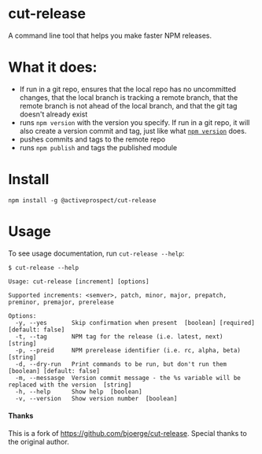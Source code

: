 # cut-release

A command line tool that helps you make faster NPM releases.

# What it does:

  * If run in a git repo, ensures that the local repo has no uncommitted changes, that the local branch is tracking
    a remote branch, that the remote branch is not ahead of the local branch, and that the git tag doesn't already
    exist
  * runs `npm version` with the version you specify. If run in a git repo, it will also create a version commit and tag,
    just like what [`npm version`](https://docs.npmjs.com/cli/version) does.
  * pushes commits and tags to the remote repo
  * runs `npm publish` and tags the published module

# Install

    npm install -g @activeprospect/cut-release

# Usage 

To see usage documentation, run `cut-release --help`:

```
$ cut-release --help

Usage: cut-release [increment] [options]

Supported increments: <semver>, patch, minor, major, prepatch, preminor, premajor, prerelease

Options:
  -y, --yes       Skip confirmation when present  [boolean] [required] [default: false]
  -t, --tag       NPM tag for the release (i.e. latest, next)  [string]
  -p, --preid     NPM prerelease identifier (i.e. rc, alpha, beta)  [string]
  -d, --dry-run   Print commands to be run, but don't run them  [boolean] [default: false]
  -m, --messasge  Version commit message - the %s variable will be replaced with the version  [string]
  -h, --help      Show help  [boolean]
  -v, --version   Show version number  [boolean]
```

#### Thanks

This is a fork of https://github.com/bjoerge/cut-release. Special thanks to the original author.